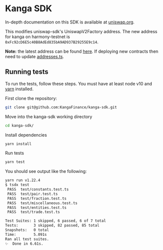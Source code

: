 # Kanga SDK

In-depth documentation on this SDK is available at [uniswap.org](https://uniswap.org/docs/v2/SDK/getting-started/).

This modifies uniswap-sdk's UniswapV2Factory address. The new address for kanga on harmony-testnet is  `0xFc92cD6E5c40B8AdEd835bA9AD937B29255E9c14`.

**Note:** the latest address can be found [here](https://github.com/KangaFinance/kanga/blob/canary/docs/DEPLOYMENT.md#harmony-testnet). If deploying new contracts then need to update [addresses.ts](./src/constants/addresses.ts).

## Running tests

To run the tests, follow these steps. You must have at least node v10 and [yarn](https://yarnpkg.com/) installed.

First clone the repository:

```sh
git clone git@github.com:KangaFinance/kanga-sdk.git
```

Move into the kanga-sdk working directory

```sh
cd kanga-sdk/
```

Install dependencies

```sh
yarn install
```

Run tests

```sh
yarn test
```

You should see output like the following:

```sh
yarn run v1.22.4
$ tsdx test
 PASS  test/constants.test.ts
 PASS  test/pair.test.ts
 PASS  test/fraction.test.ts
 PASS  test/miscellaneous.test.ts
 PASS  test/entities.test.ts
 PASS  test/trade.test.ts

Test Suites: 1 skipped, 6 passed, 6 of 7 total
Tests:       3 skipped, 82 passed, 85 total
Snapshots:   0 total
Time:        5.091s
Ran all test suites.
✨  Done in 6.61s.
```
